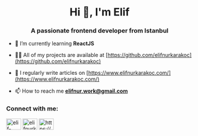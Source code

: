 
<h1 align="center">Hi 👋, I'm Elif</h1>
<h3 align="center">A passionate frontend developer from Istanbul</h3>

- 🌱 I’m currently learning **ReactJS**

- 👨‍💻 All of my projects are available at [https://github.com/elifnurkarakoc](https://github.com/elifnurkarakoc)

- 📝 I regularly write articles on [https://www.elifnurkarakoc.com/](https://www.elifnurkarakoc.com/)

- 📫 How to reach me **elifnur.work@gmail.com**

<h3 align="left">Connect with me:</h3>
<p align="left">
<a href="https://linkedin.com/in/elif-nur-karakoc" target="blank"><img align="center" src="https://raw.githubusercontent.com/rahuldkjain/github-profile-readme-generator/master/src/images/icons/Social/linked-in-alt.svg" alt="elif-nur-karakoc" height="30" width="40" /></a>
<a href="https://www.hackerrank.com/elifnurkarakoc" target="blank"><img align="center" src="https://raw.githubusercontent.com/rahuldkjain/github-profile-readme-generator/master/src/images/icons/Social/hackerrank.svg" alt="elifnurkarakoc" height="30" width="40" /></a>
<a href="https://www.elifnurkarakoc.com/" target="blank"><img align="center" src="https://raw.githubusercontent.com/rahuldkjain/github-profile-readme-generator/master/src/images/icons/Social/rss.svg" alt="https://www.elifnurkarakoc.com/" height="30" width="40" /></a>
</p>
